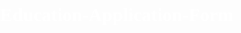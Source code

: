 # Education-Application-Form

<!DOCTYPE html>
<html>
    <head>
        <title>Education Application Form</title>
        <style>
             body {
margin:0;
padding:0;
border-color:green;
color:#fff;
font-family:'charm', bold ;
text-align:;:center ;
font-size:15px;
background-attachment:fixed ;

background-repeat:no-repeat ; 
background-size :100vw 100vh;
width:99%; 
height:65%;
background-image: url("https://guardian.ng/wp-content/uploads/2020/09/education-640x375.jpg");
color:red ;
}
.btn:hover{

    background-color:blue;
    color:goldenrod;
}
.btn{
    text-align:center;
    
    
}

            .box{
                
                
                border:2px  solid purple;
                
                
            }
            h3{
                text-align:center;
            }
        </style>
    </head>
    <body>
    <!--<ol>
        <li>my name is faisal</li>
        <li>father's name anwaar</li>
        
    </ol>
    <ul>
        <li>my name is farhan</li>
        <li> father's name is salim</li>
    </ul>
    <table>
        <thead>
            <tr>
                <th>name</th>
                <th>father</th>
                <th>address</th>
            </tr>
        </thead>
            <tr>
                <td>faisal</td>
                <td>anwar</td>
                <td>jamshedpur</td>
            </tr>
            <tr>
                <td>farhan</td>
                <td>salim</td>
                <td>jamshedpur</td>
            </tr>
        
    </table>-->
   <footer class="box">
    <h3>Application Form</h3>
   <!-- <form action="https://www.ndtv.com/education/jac-jharkhand-10th-result-2021-matric-declared-jacresults-com-live-updates">-->
    <form >
         
          <div>
             Full name: <input type="text" name="myname" id="name" placeholder="Enter your full name">
          </div> 
          <br>
          <div>
              Father's name:-  <input type="text" name="father'sname" id="name" placeholder="Enter your father's name">
          </div>
          <br>
          <div>
              Email:- <input type="text" name="myemail" placeholder="Enter your email id">
          </div>
          <br>
          
          
          <div>
              Date of birth: <input type="date" placeholder="Enter date of birth">
          </div>
          <br>
          
          <div>
          
           Gender: &nbsp male <input type="radio" name="mygender"> female <input type="radio" name="mygender"> other <input type="radio" name="mygender">
          </div>
          <br>
          <div>
            Category: &nbsp  GEN <input type="radio" name="category"> OBC <input type="radio" name="category"> SC/ST <input type="radio" name="category">
          </div>
          <br>
          <div>
              Mobile no: <input type="number" name="mynumber" placeholder="Enter mobile number">
          </div>
          <br>
          <div>
              Write about your self: <textarea name="mytext" cols="25" rows="7" placeholder="about your self....."></textarea>
          </div>
          <div>
              <input type="checkbox"> Are you eligble?
          </div>
          <br>
          <div>
               <input type="checkbox"> All information given by me is correct.
          </div>
          <br>
          <div>
              <input type="checkbox"> I have read, and do hereby accept the terms and condition.
          </div>
          <br>
          

           &nbsp &nbsp &nbsp &nbsp &nbsp &nbsp &nbsp &nbsp &nbsp &nbsp &nbsp &nbsp<input  type="submit"  class="btn" target="blank">
           &nbsp &nbsp &nbsp &nbsp &nbsp &nbsp &nbsp   <input type="reset" class="btn">
          </div>
          
          
    </form>
    </footer>
        
    </body>
</html>
